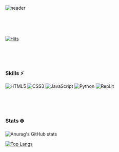 ![header](https://capsule-render.vercel.app/api?type=transparent&color=random&height=300&section=footer&text=sungjuneun&fontColor=C0C0C0%20&fontSize=90&animation=fadeIn)


<br/><br/><br/>

[![Hits](https://hits.seeyoufarm.com/api/count/incr/badge.svg?url=https%3A%2F%2Fgithub.com%2Fgjbae1212%2Fhit-counter&count_bg=%23282628&title_bg=%238F9873&icon=&icon_color=%238F9873&title=hits&edge_flat=false)](https://hits.seeyoufarm.com)


<br/><br/><br/>


### Skills ⚡
![HTML5](https://img.shields.io/badge/html5-%23E34F26.svg?style=for-the-badge&logo=html5&logoColor=white)
![CSS3](https://img.shields.io/badge/css3-%231572B6.svg?style=for-the-badge&logo=css3&logoColor=white)
![JavaScript](https://img.shields.io/badge/javascript-%23323330.svg?style=for-the-badge&logo=javascript&logoColor=%23F7DF1E)
![Python](https://img.shields.io/badge/python-3670A0?style=for-the-badge&logo=python&logoColor=ffdd54)
![Repl.it](https://img.shields.io/badge/Repl.it-%230D101E.svg?style=for-the-badge&logo=replit&logoColor=white)


<br/><br/><br/>

### Stats ❄️
![Anurag's GitHub stats](https://github-readme-stats.vercel.app/api?username=SungJunEun&show_icons=true&theme=nord)



[![Top Langs](https://github-readme-stats.vercel.app/api/top-langs/?username=SungJunEun)](https://github.com/anuraghazra/github-readme-stats)


<!--
**SungJunEun/SungJunEun** is a ✨ _special_ ✨ repository because its `README.md` (this file) appears on your GitHub profile.

Here are some ideas to get you started:

- 🔭 I’m currently working on ...
- 🌱 I’m currently learning ...
- 👯 I’m looking to collaborate on ...
- 🤔 I’m looking for help with ...
- 💬 Ask me about ...
- 📫 How to reach me: ...
- 😄 Pronouns: ...
- ⚡ Fun fact: ...
-->
